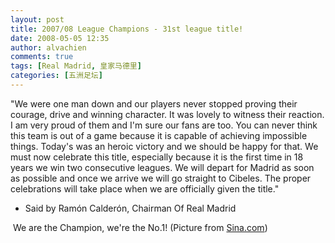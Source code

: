 ```yaml
---
layout: post
title: 2007/08 League Champions - 31st league title!
date: 2008-05-05 12:35
author: alvachien
comments: true
tags: [Real Madrid, 皇家马德里]
categories: [五洲足坛]
---
```


"We were one man down and our players never stopped proving their courage, drive and winning character. It was lovely to witness their reaction. I am very proud of them and I'm sure our fans are too. You can never think this team is out of a game because it is capable of achieving impossible things. Today's was an heroic victory and we should be happy for that. We must now celebrate this title, especially because it is the first time in 18 years we win two consecutive leagues. We will depart for Madrid as soon as possible and once we arrive we will go straight to Cibeles. The proper celebrations will take place when we are officially given the title."
- Said by Ramón Calderón, Chairman Of Real Madrid

<img src="http://i3.sinaimg.cn/ty/g/p/2008-05-05/U2757P6T12D3641326F44DT20080505085626.jpg" alt="" />
We are the Champion, we're the No.1! (Picture from <a href="http://www.sina.com.cn/" target="_blank">Sina.com</a>)

